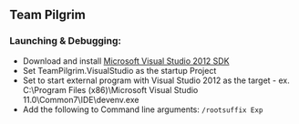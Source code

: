 ## Team Pilgrim

### Launching & Debugging:

* Download and install [Microsoft Visual Studio 2012 SDK][vs2012sdk]
* Set TeamPilgrim.VisualStudio as the startup Project
* Set to start external program with Visual Studio 2012 as the target - ex. C:\Program Files (x86)\Microsoft Visual Studio 11.0\Common7\IDE\devenv.exe
* Add the following to Command line arguments: `/rootsuffix Exp`

[vs2012sdk]:     http://www.microsoft.com/en-us/download/details.aspx?id=30668